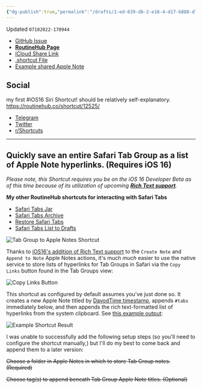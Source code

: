 ```yaml
---
{"dg-publish":true,"permalink":"/drafts/1-ed-639-db-2-e16-4-d17-b888-d78-ecc-697-ba-3-2/","dgHomeLink":true,"dgPassFrontmatter":false}
---
```


Updated `07102022-170944`
- [GitHub Issue](https://github.com/extratone/i/issues/216)
- [**RoutineHub Page**](https://routinehub.co/shortcut/12525/)
- [iCloud Share Link](https://www.icloud.com/shortcuts/0a38646787f94777938e940104f834f3)
- [.shortcut File](https://github.com/extratone/i/blob/main/shortcuts/TabGrouptoAppleNote.shortcut)
- [Example shared Apple Note](https://www.icloud.com/notes/0bcQ9e4pAl4iHGq10C_Nyqhwg#07102022-162125)

## Social

my first #iOS16 Siri Shortcut! should be relatively self-explanatory. https://routinehub.co/shortcut/12525/

- [Telegram](https://t.me/extratone/12165)
- [Twitter](https://twitter.com/NeoYokel/status/1546253945013735429)
- [r/Shortcuts](https://reddit.com/r/shortcuts/comments/vw2gl1/tab_group_apple_note_requires_ios_16/)

---

## Quickly save an entire Safari Tab Group as a list of Apple Note hyperlinks. (Requires iOS 16)

*Please note, this Shortcut requires you be on the iOS 16 Developer Beta as of this time because of its utilization of upcoming [**Rich Text support**](https://hyp.is/X9Qf8u0uEey4ts9LFqK9LQ/www.matthewcassinelli.com/ios16-actions-shortcuts/).*

**My other RoutineHub shortcuts for interacting with Safari Tabs**

- [Safari Tabs Jar](https://www.icloud.com/shortcuts/03c799fe224d4dfab77e41ab05c35e92)
- [Safari Tabs Archive](https://www.icloud.com/shortcuts/54e6dc4c9e4a491db61217abec52dd32)
- [Restore Safari Tabs](https://www.icloud.com/shortcuts/3210fb87a1b54202914ac9895bb10697)
- [Safari Tabs List to Drafts](https://www.icloud.com/shortcuts/f50474c6f7424b088f3994d9712cc3e4)

![Tab Group to Apple Notes Shortcut](https://user-images.githubusercontent.com/43663476/178162586-eca20bf8-c84c-4802-a25d-a4c6d3c81109.png)

Thanks to [iOS16's addition of Rich Text support](https://hyp.is/X9Qf8u0uEey4ts9LFqK9LQ/www.matthewcassinelli.com/ios16-actions-shortcuts/) to the `Create Note` and `Append to Note` Apple Notes actions, it's much *much* easier to use the native service to store lists of hyperlinks for Tab Groups in Safari via the `Copy Links` button found in the Tab Groups view:

![Copy Links Button](https://i.snap.as/lGN78hwu.png)

This shortcut as configured by default assumes you've just done so. It creates a new Apple Note titled by [DavodTime timestamp](https://github.com/extratone/bilge/wiki/DavodTime), appends `#tabs` immediately below, and then appends the rich text-formatted list of hyperlinks from the system clipboard. See [this example output](https://www.icloud.com/notes/0bcQ9e4pAl4iHGq10C_Nyqhwg#07102022-162125):

![Example Shortcut Result](https://user-images.githubusercontent.com/43663476/178162592-fd46131e-1656-48f6-a160-d003494e9801.png)

I was unable to successfully add the following setup steps (so you'll need to configure the shortcut manually,) but I'll do my best to come back and append them to a later version:

~~Choose a folder in Apple Notes in which to store Tab Group notes. (Required)~~

~~Choose tag(s) to append beneath Tab Group Apple Note titles. (Optional)~~